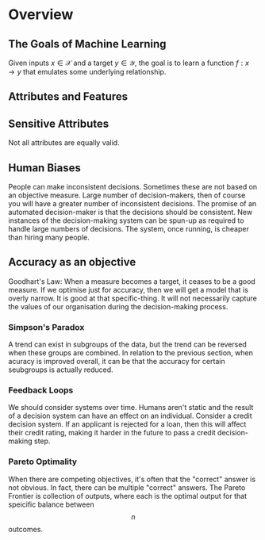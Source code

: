 # Overview

## The Goals of Machine Learning
Given inputs $x \in \mathcal{X}$ and a target $y \in \mathcal{Y}$, the goal is to learn a function $f: x \rightarrow y$ that emulates some underlying relationship.

## Attributes and Features


## Sensitive Attributes
Not all attributes are equally valid.

##  Human Biases
People can make inconsistent decisions. 
Sometimes these are not based on an objective measure.
Large number of decision-makers, then of course you will have a greater number of inconsistent decisions.
The promise of an automated decision-maker is that the decisions should be consistent.
New instances of the decision-making system can be spun-up as required to handle large numbers of decisions.
The system, once running, is cheaper than hiring many people.

## Accuracy as an objective
Goodhart's Law: When a measure becomes a target, it ceases to be a good measure.
If we optimise just for accuracy, then we will get a model that is overly narrow. 
It is good at that specific-thing. 
It will not necessarily capture the values of our organisation during the decision-making process.

### Simpson's Paradox
A trend can exist in subgroups of the data, but the trend can be reversed when these groups are combined.
In relation to the previous section, when acuracy is improved overall, it can be that the accuracy for certain seubgroups is actually reduced.


### Feedback Loops
We should consider systems over time. 
Humans aren't static and the result of a decision system can have an effect on an individual.
Consider a credit decision system. 
If an applicant is rejected for a loan, then this will affect their credit rating, making it harder in the future to pass a credit decision-making step.

### Pareto Optimality
When there are competing objectives, it's often that the "correct" answer is not obvious.
In fact, there can be multiple "correct" answers.
The Pareto Frontier is collection of outputs, where each is the optimal output for that speicific balance between $$n$$ outcomes.

